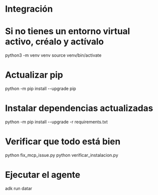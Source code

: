 # Integración

# Si no tienes un entorno virtual activo, créalo y actívalo
python3 -m venv venv
source venv/bin/activate

# Actualizar pip
python -m pip install --upgrade pip

# Instalar dependencias actualizadas
python -m pip install --upgrade -r requirements.txt

# Verificar que todo está bien
python fix_mcp_issue.py
python verificar_instalacion.py

# Ejecutar el agente
adk run datar